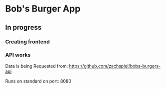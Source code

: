 # Bob's Burger App

## In progress
### Creating frontend

### API works
Data is being Requested from: https://github.com/zachspiel/bobs-burgers-api

Runs on standard on port: 8080 